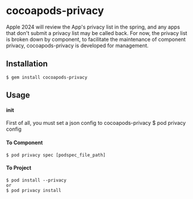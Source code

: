 # cocoapods-privacy

Apple 2024 will review the App's privacy list in the spring, and any apps that don't submit a privacy list may be called back. For now, the privacy list is broken down by component, to facilitate the maintenance of component privacy, cocoapods-privacy is developed for management.

## Installation

    $ gem install cocoapods-privacy

## Usage
#### init
First of all, you must set a json config to cocoapods-privacy
    $ pod privacy config 
#### To Component
    $ pod privacy spec [podspec_file_path]
#### To Project
    
    $ pod install --privacy
    or
    $ pod privacy install


    

